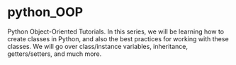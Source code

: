 # python_OOP
Python Object-Oriented Tutorials. In this series, we will be learning how to create classes in Python, and also the best practices for working with these classes. We will go over class/instance variables, inheritance, getters/setters, and much more.
